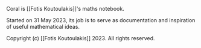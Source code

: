 Coral is [[Fotis Koutoulakis]]'s maths notebook.

Started on 31 May 2023, its job is to serve as documentation and inspiration of useful mathematical ideas.

Copyright (c) [[Fotis Koutoulakis]] 2023. All rights reserved.